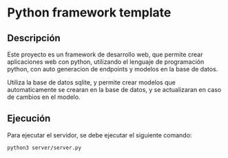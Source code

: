 # Python framework template

## Descripción

Este proyecto es un framework de desarrollo web, que permite crear aplicaciones web con python, utilizando el lenguaje de programación python, con auto generacion de endpoints y modelos en la base de datos.

Utiliza la base de datos sqlite, y permite crear modelos que automaticamente se crearan en la base de datos, y se actualizaran en caso de cambios en el modelo.

## Ejecución

Para ejecutar el servidor, se debe ejecutar el siguiente comando:

```bash
python3 server/server.py
```
